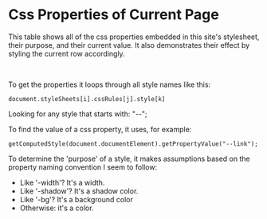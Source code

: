 # Css Properties of Current Page

This table shows all of the css properties embedded in this site's stylesheet, their purpose, and their current value. It also demonstrates their effect by styling the current row accordingly.

<div id='allstyles'>&nbsp;</div>

<script>

function htmlToElement(html) {
	var template = document.createElement("template");
	html = html.trim(); // Never return a text node of whitespace as the result
	template.innerHTML = html;
	return template.content.firstChild;
}

// could pass in an array of specific stylesheets for optimization
function getAllCssPropertyNames(styleSheets = document.styleSheets){
	 let cssProps = [];
	 // loop each stylesheet
	 for(let i = 0; i < styleSheets.length; i++){
			// loop stylesheet's cssRules
			try{ // try/catch used because 'hasOwnProperty' doesn't work
				 for(let j = 0; j < styleSheets[i].cssRules.length; j++){
						try{
							 // loop stylesheet's cssRules' style (property names)
							 for(let k = 0; k < styleSheets[i].cssRules[j].style.length; k++){
									let name = styleSheets[i].cssRules[j].style[k];
									// test name for css property signature and uniqueness
									if(name.startsWith('--') && cssProps.indexOf(name) == -1){
										 cssProps.push(name);
									}
							 }
						} catch (error) {}
				 }
			} catch (error) {}
	 }
	 return cssProps;
}


function getCssPropertyInfo(properties = []) {
	result = [];
	//if (properties == null) return result;

	for(let v of properties){
		let value = getComputedStyle(document.documentElement).getPropertyValue(v);
		if (v.indexOf('-width') >= 0) {
			purpose = 'width';
			style = `width: var(${v});`;
		} else if (v.indexOf('-shadow') >= 0) {
			purpose = 'shadow';
			style = `box-shadow: 0 0 5px var(${v});`;
		} else if (v.indexOf('-bg') >= 0) {
			purpose = 'background';
			style = `background-color: var(${v}); color:white;`;
		} else {
			purpose = 'color';
			style = `color: var(${v});`;
		}

		result.push({ property: v, purpose: purpose, value: value, style: style});
	}

	return result;
}

function showStyles(targetElementId = "allstyles") {
	let propertyInfo = getCssPropertyInfo(getAllCssPropertyNames());
	let result = '<table><thead><tr><th>property</th><th>purpose</th><th>value</th></tr></thead>\n<tbody>\n';
	for(let p of propertyInfo){
		result += `<tr style='${p.style}'><td>${p.property}</td><td>${p.purpose}</td><td>${p.value}</td></span></tr>\n`;
	}
	result += '</tbody>\n</table>\n';
	var slot = document.getElementById(targetElementId);
	const list = htmlToElement(result);
	slot.appendChild(list);
}

showStyles();
</script>



To get the properties it loops through all style names like this:


	document.styleSheets[i].cssRules[j].style[k]

Looking for any style that starts with: "--";

To find the value of a css property, it uses, for example:

	getComputedStyle(document.documentElement).getPropertyValue("--link");


To determine the 'purpose' of a style, it makes assumptions based on the property naming convention I seem to follow:

- Like '-width'? It's a width.
- Like '-shadow'? It's a shadow color.
- Like '-bg'? It's a background color
- Otherwise: it's a color.

